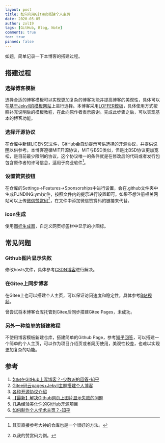 ```yaml
---
layout: post
title: 如何利用GitHub搭建个人主页
date: 2020-05-05
author: zxl19
tags: [GitHub, Blog, Note]
comments: true
toc: true
pinned: false
---
```


如题，简单记录一下本博客的搭建过程。

<!-- more -->

## 搭建过程

### 选择博客模板

选择合适的博客模板可以实现更加复杂的博客功能并提高博客的美观性，具体可以在[基于Jekyll的模板网站](http://jekyllthemes.org/)上进行选择。本博客采用[LOFFER模板](https://github.com/FromEndWorld/LOFFER)，具体使用方式按照补充说明后的模板教程，在此向原作者表示感谢。完成此步骤之后，可以实现基本的博客功能。

### 选择开源协议

在仓库中新建LICENSE文件，GitHub会自动提示可供选择的开源协议，并提供[说明](https://opensource.guide/legal/#which-open-source-license-is-appropriate-for-my-project)以供参考。本博客遵循MIT开源协议，MIT与BSD类似，但是比BSD协议更加宽松，是目前最少限制的协议，这个协议唯一的条件就是在修改后的代码或者发行包包含原作者的许可信息，适用于商业软件[^1]。

[^1]: 其实直接参考大神的仓库也是一个很好的方法。

### 设置赞赏按钮

在仓库的Settings->Features->Sponsorships中进行设置，会在.github文件夹中生成FUNDING.yml文件，按照文件内的提示进行设置即可。如果不想注册相关网站可以上传[微信赞赏码](https://raw.githubusercontent.com/zxl19/zxl19.github.io/master/images/funding.png)[^2]，在文件中添加微信赞赏码的链接来代替。

[^2]: 以我的赞赏码为例。

### icon生成

使用[图标生成器](https://android-material-icon-generator.bitdroid.de/)，自定义网页标签栏中显示的小图标。

## 常见问题

### Github图片显示失败

修改hosts文件，具体参考[CSDN博客](https://blog.csdn.net/qq_38232598/article/details/91346392)进行解决。

### 在Gitee上同步博客

在Gitee上也可以搭建个人主页，可以保证访问速度和稳定性，具体参考[B站视频](https://www.bilibili.com/video/BV1cJ411h7q3)。

曾尝试将本博客仓库托管到Gitee后同步搭建Gitee Pages，未成功。

### 另外一种简单的搭建教程

不使用博客模板新建仓库，搭建简单的Github Page，参考[知乎回答](https://www.zhihu.com/question/20962496/answer/677815713)，可以搭建一个简单的个人主页，可以作为项目介绍页或者简历使用，美观性较差，也难以实现更加复杂的功能。

## 参考

1. [如何在GitHub上写博客？-少数派的回答-知乎](https://www.zhihu.com/question/20962496/answer/677815713)
2. [Gitee码云pages+Jekyll主题搭建个人博客](https://www.bilibili.com/video/BV1cJ411h7q3)
3. [各种开源协议介绍](https://www.runoob.com/w3cnote/open-source-license.html)
4. [【最新】解决Github网页上图片显示失败的问题](https://blog.csdn.net/qq_38232598/article/details/91346392)
5. [几条经验美化你的GitHub开源项目](https://www.jianshu.com/p/d587b91bacb3)
6. [如何制作个人学术主页？-知乎](https://www.zhihu.com/question/281476526)
